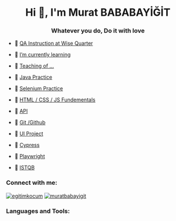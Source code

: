 <h1 align="center">Hi 👋, I'm Murat BABABAYİĞİT</h1>
<h3 align="center">Whatever you do, Do it with love</h3>

- 🎯 [QA Instruction at Wise Quarter](#)

- 🎯 [I’m currently learning](#)
  
- 🎯 [Teaching of ...](#)
  
- 🎯 [Java Practice](#)

- 🎯 [Selenium Practice](#)
  
- 🎯 [HTML / CSS / JS Fundementals](#)
  
- 🎯 [ API ](#)
  
- 🎯 [ Git /Github ](#)
  
- 🎯 [ UI Project ](#)
  
- 🎯 [ Cypress ](#)
  
- 🎯 [ Playwright ](#)
  

- 🎯 [ISTQB](#)

  

<h3 align="left">Connect with me:</h3>
<p align="left">
<a href="https://twitter.com/egitimkocum" target="blank"><img align="center" src="https://raw.githubusercontent.com/rahuldkjain/github-profile-readme-generator/master/src/images/icons/Social/twitter.svg" alt="egitimkocum" height="30" width="40" /></a>
<a href="https://linkedin.com/in/muratbabayigit" target="blank"><img align="center" src="https://raw.githubusercontent.com/rahuldkjain/github-profile-readme-generator/master/src/images/icons/Social/linked-in-alt.svg" alt="muratbabayigit" height="30" width="40" /></a>
</p>

<h3 align="left">Languages and Tools:</h3>

<p align="left">  <a href="https://www.java.com" target="_blank" rel="noreferrer" style="text-decoration: none;> <img src="https://raw.githubusercontent.com/devicons/devicon/master/icons/java/java-original.svg" alt="java" width="40" height="40"/> </a> 
    <a href="https://developer.mozilla.org/en-US/docs/Web/JavaScript" target="_blank" rel="noreferrer" style="text-decoration: none;> <img src="https://raw.githubusercontent.com/devicons/devicon/master/icons/javascript/javascript-original.svg" alt="javascript" width="40" height="40"/> </a>
    <a href="https://www.typescriptlang.org/" target="_blank" rel="noreferrer" style="text-decoration: none;> <img src="https://raw.githubusercontent.com/devicons/devicon/master/icons/typescript/typescript-original.svg" alt="typescript" width="40" height="40"/> </a>
    <a href="https://www.python.org" target="_blank" rel="noreferrer" style="text-decoration: none;> <img src="https://raw.githubusercontent.com/devicons/devicon/master/icons/python/python-original.svg" alt="python" width="40" height="40"/> </a>
    <a href="https://www.selenium.dev" target="_blank" rel="noreferrer" style="text-decoration: none;> <img src="https://raw.githubusercontent.com/detain/svg-logos/780f25886640cef088af994181646db2f6b1a3f8/svg/selenium-logo.svg" alt="selenium" width="40" height="40"/> </a> 
    <a href="https://www.playwright.dev" target="_blank" rel="noreferrer" style="text-decoration: none;> <img src="https://babayigit.net/playwright.svg" alt="playwright" width="40" height="40"/> </a>
    <a href="https://www.cypress.io" target="_blank" rel="noreferrer" style="text-decoration: none;> <img src="https://raw.githubusercontent.com/simple-icons/simple-icons/6e46ec1fc23b60c8fd0d2f2ff46db82e16dbd75f/icons/cypress.svg" alt="cypress" width="40" height="40"/> </a> 
    <a href="https://postman.com" target="_blank" rel="noreferrer" style="text-decoration: none;> <img src="https://www.vectorlogo.zone/logos/getpostman/getpostman-icon.svg" alt="postman" width="40" height="40"/> </a>
    <a href="https://www.w3.org/html/" target="_blank" rel="noreferrer" style="text-decoration: none;> <img src="https://raw.githubusercontent.com/devicons/devicon/master/icons/html5/html5-original-wordmark.svg" alt="html5" width="40" height="40"/> </a>
    <a href="https://www.w3schools.com/css/" target="_blank" rel="noreferrer" style="text-decoration: none;> <img src="https://raw.githubusercontent.com/devicons/devicon/master/icons/css3/css3-original-wordmark.svg" alt="css3" width="40" height="40"/> </a>
    <a href="https://www.postgresql.org" target="_blank" rel="noreferrer" style="text-decoration: none;> <img src="https://raw.githubusercontent.com/devicons/devicon/master/icons/postgresql/postgresql-original-wordmark.svg" alt="postgresql" width="40" height="40"/> </a> 
    <a href="https://www.mysql.com/" target="_blank" rel="noreferrer" style="text-decoration: none;> <img src="https://raw.githubusercontent.com/devicons/devicon/master/icons/mysql/mysql-original-wordmark.svg" alt="mysql" width="40" height="40"/> </a>
    <a href="https://www.docker.com/" target="_blank" rel="noreferrer" style="text-decoration: none;> <img src="https://raw.githubusercontent.com/devicons/devicon/master/icons/docker/docker-original-wordmark.svg" alt="docker" width="40" height="40"/> </a> 
    <a href="https://www.adobe.com/in/products/illustrator.html" target="_blank" rel="noreferrer" style="text-decoration: none;> <img src="https://www.vectorlogo.zone/logos/adobe_illustrator/adobe_illustrator-icon.svg" alt="illustrator" width="40" height="40"/> </a> 
    <a href="https://www.jenkins.io" target="_blank" rel="noreferrer" style="text-decoration: none;> <img src="https://www.vectorlogo.zone/logos/jenkins/jenkins-icon.svg" alt="jenkins" width="40" height="40"/> </a> 
    <a href="https://www.photoshop.com/en" target="_blank" rel="noreferrer" style="text-decoration: none;> <img src="https://raw.githubusercontent.com/devicons/devicon/master/icons/photoshop/photoshop-line.svg" alt="photoshop" width="40" height="40"/> </a> 
    <a href="https://www.php.net" target="_blank" rel="noreferrer" style="text-decoration: none;> <img src="https://raw.githubusercontent.com/devicons/devicon/master/icons/php/php-original.svg" alt="php" width="40" height="40"/> </a> 
    <a href="https://aws.amazon.com" target="_blank" rel="noreferrer" style="text-decoration: none;> <img src="https://raw.githubusercontent.com/devicons/devicon/master/icons/amazonwebservices/amazonwebservices-original-wordmark.svg" alt="aws" width="40" height="40"/> </a>  </p>

